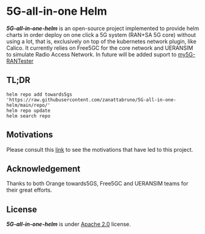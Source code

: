 # 5G-all-in-one Helm

***5G-all-in-one-helm*** is an open-source project implemented to provide helm charts in order deploy on one click a 5G system (RAN+SA 5G core) without using a lot, that is, exclusively on top of the kubernetes network plugin, like Calico.  It currently relies on Free5GC  for the core  network and UERANSIM  to simulate Radio Access Network. In future will be added suport to [my5G-RANTester](https://github.com/my5G/my5G-RANTester)

## TL;DR
```console
helm repo add towards5gs 'https://raw.githubusercontent.com/zanattabruno/5G-all-in-one-helm/main/repo/'
helm repo update
helm search repo
```

## Motivations
Please consult this [link](/motivations.md) to see the motivations that have led to this project.

## Acknowledgement
Thanks to both Orange towards5GS, Free5GC and UERANSIM teams for their great efforts.

## License
***5G-all-in-one-helm*** is under [Apache 2.0](./LICENSE) license.
